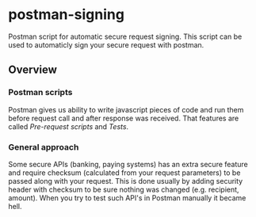 # postman-signing
Postman script for automatic secure request signing. This script can be used to automaticly sign your secure request with postman.

## Overview

### Postman scripts
Postman gives us ability to write javascript pieces of code and run them before request call and after response was received. That features are called *Pre-request scripts* and *Tests*. 

### General approach
Some secure APIs (banking, paying systems) has an extra secure feature and require checksum (calculated from your request parameters) to be passed along with your request. This is done usually by adding security header with checksum to be sure nothing was changed (e.g. recipient, amount). When you try to test such API's in Postman manually it became hell.

